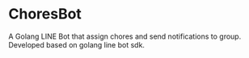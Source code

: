 # ChoresBot
A Golang LINE Bot that assign chores and send notifications to group. Developed based on golang line bot sdk.
